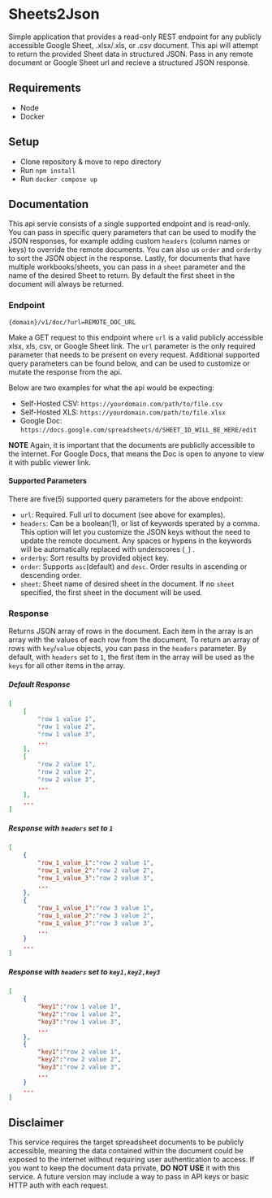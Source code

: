 # Sheets2Json
Simple application that provides a read-only REST endpoint for any publicly accessible Google Sheet, .xlsx/.xls, or .csv document. This api will attempt to return the provided Sheet data in structured JSON. Pass in any remote document or Google Sheet url and recieve a structured JSON response.

## Requirements 
- Node
- Docker

## Setup
- Clone repository & move to repo directory
- Run `npm install`
- Run `docker compose up`

## Documentation
This api servie consists of a single supported endpoint and is read-only. You can pass in specific query parameters that can be used to modify the JSON responses, for example adding custom `headers` (column names or keys) to override the remote documents. You can also us `order` and `orderby` to sort the JSON object in the response.  Lastly, for documents that have multiple workbooks/sheets, you can pass in a `sheet` parameter and the name of the desired Sheet to return. By default the first sheet in the document will always be returned.

### Endpoint
`{domain}/v1/doc/?url=REMOTE_DOC_URL`

Make a GET request to this endpoint where `url` is a valid publicly accessible xlsx, xls, csv, or Google Sheet link. The  `url` parameter is the only required parameter that needs to be present on every request. Additional supported query parameters can be found below, and can be used to customize or mutate the response from the api.

Below are two examples for what the api would be expecting:
- Self-Hosted CSV: `https://yourdomain.com/path/to/file.csv`
- Self-Hosted XLS: `https://yourdomain.com/path/to/file.xlsx`
- Google Doc: `https://docs.google.com/spreadsheets/d/SHEET_ID_WILL_BE_HERE/edit`

__NOTE__ Again, it is important that the documents are publiclly accessible to the internet. For Google Docs, that means the Doc is open to anyone to view it with public viewer link.

#### Supported Parameters 
There are five(5) supported query parameters for the above endpoint:
- `url`: Required. Full url to document (see above for examples).
- `headers`: Can be a boolean(1), or list of keywords sperated by a comma. This option will let you customize the JSON keys without the need to update the remote document. Any spaces or hypens in the keywords will be automatically replaced with underscores (`_`) .
- `orderby`: Sort results by provided object key.
- `order`: Supports `asc`(default) and `desc`. Order results in ascending or descending order.
- `sheet`: Sheet name of desired sheet in the document. If no `sheet` specified, the first sheet in the document will be used.

### Response
Returns JSON array of rows in the document. Each item in the array is an array with the values of each row from the document. To return an array of rows with `key`/`value` objects, you can pass in the `headers` parameter. By default, with `headers` set to `1`, the first item in the array will be used as the  `keys` for all other items in the array.

##### Default Response
```JSON
[
    [
        "row 1 value 1",
        "row 1 value 2",
        "row 1 value 3",
        ...
    ],
    [
        "row 2 value 1",
        "row 2 value 2",
        "row 2 value 3",
        ...
    ],
    ...
]
```
##### Response with `headers` set to `1`
```JSON
[
    {
        "row_1_value_1":"row 2 value 1",
        "row_1_value_2":"row 2 value 2",
        "row_1_value_3":"row 2 value 3",
        ...
    },
    {
        "row_1_value_1":"row 3 value 1",
        "row_1_value_2":"row 3 value 2",
        "row_1_value_3":"row 3 value 3",
        ...
    }
    ...
]
```

##### Response with `headers` set to `key1,key2,key3`
```JSON
[
    {
        "key1":"row 1 value 1",
        "key2":"row 1 value 2",
        "key3":"row 1 value 3",
        ...
    },
    {
        "key1":"row 2 value 1",
        "key2":"row 2 value 2",
        "key3":"row 2 value 3",
        ...
    }
    ...
]
```

## Disclaimer
This service requires the target spreadsheet documents to be publicly accessible, meaning the data contained within the document could be exposed to the internet without requiring user authentication to access. If you want to keep the document data private, __DO NOT USE__ it with this service. A future version may include a way to pass in API keys or basic HTTP auth with each request.